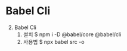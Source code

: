 # Babel Cli

2. Babel Cli
   1. 설치
    $ npm i -D @babel/core @babel/cli 
   2. 사용법
    $ npx babel src -o 
